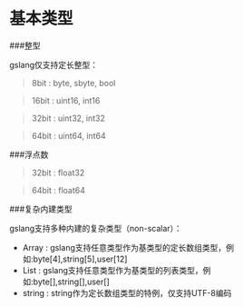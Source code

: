 # 基本类型

###整型

gslang仅支持定长整型：

>   8bit  : byte, sbyte, bool

>   16bit : uint16, int16

>   32bit : uint32, int32

>   64bit : uint64, int64


###浮点数

> 32bit : float32

> 64bit : float64

###复杂内建类型

gslang支持多种内建的复杂类型（non-scalar）：

* Array  : gslang支持任意类型作为基类型的定长数组类型，例如:byte[4],string[5],user[12]
* List   : gslang支持任意类型作为基类型的列表类型，例如:byte[],string[],user[]
* string : string作为定长数组类型的特例，仅支持UTF-8编码
